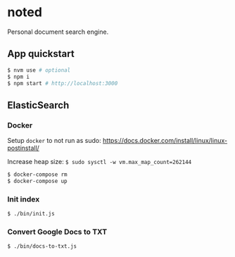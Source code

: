 # noted

Personal document search engine.

## App quickstart

```bash
$ nvm use # optional
$ npm i
$ npm start # http://localhost:3000
```

## ElasticSearch

### Docker

Setup `docker` to not run as sudo: https://docs.docker.com/install/linux/linux-postinstall/

Increase heap size: `$ sudo sysctl -w vm.max_map_count=262144`

```bash
$ docker-compose rm
$ docker-compose up
```

### Init index

```bash
$ ./bin/init.js
```

### Convert Google Docs to TXT

```bash
$ ./bin/docs-to-txt.js
```
